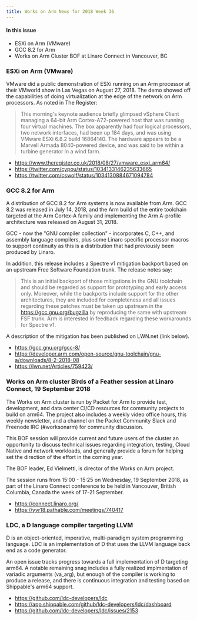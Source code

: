 ```yaml
---
title: Works on Arm News for 2018 Week 36
---
```


#### In this issue

* ESXi on Arm (VMware)
* GCC 8.2 for Arm
* Works on Arm Cluster BOF at Linaro Connect in Vancouver, BC

### ESXi on Arm (VMware)

VMware did a public demonstration of ESXi running on an Arm processor
at their VMworld show in Las Vegas on August 27, 2018. The demo 
showed off the capabilities of doing virtualization at the edge
of the network on Arm processors. As noted in The Register:

> This morning's keynote audience briefly glimpsed vSphere Client 
managing a 64-bit Arm Cortex-A72-powered host that was running 
four virtual machines. The box apparently had four logical processors, 
two network interfaces, had been up 184 days, and was using 
VMware ESXi 6.8.2 build 16864140. The hardware appears to 
be a Marvell Armada 8040-powered device, and was said to 
be within a turbine generator in a wind farm.

* https://www.theregister.co.uk/2018/08/27/vmware_esxi_arm64/
* https://twitter.com/cypou/status/1034133146235633665
* https://twitter.com/cswolf/status/1034130884671094784

### GCC 8.2 for Arm

A distribution of GCC 8.2 for Arm systems is now available from Arm.
GCC 8.2 was released in July 14, 2018, and the Arm build of the
entire toolchain targeted at the Arm Cortex-A family and implementing 
the Arm A-profile architecture was released on August 31, 2018.

GCC - now the "GNU compiler collection" - incorporates C, C++, and
assembly language compilers, plus some Linaro specific processor
macros to support continuity as this is a distribution that had 
previously been produced by Linaro.

In addition, this release includes a Spectre v1 mitigation backport 
based on an upstream Free Software Foundation trunk. The release
notes say: 

> This is an initial backport of those mitigations in the GNU toolchain and should be regarded as support for prototyping and early access only. Moreover, while the backports include support for the other architectures, they are included for completeness and all issues regarding these patches must be taken up upstream in the https://gcc.gnu.org/bugzilla by reproducing the same with upstream FSF trunk. Arm is interested in feedback regarding these workarounds for Spectre v1. 

A description of the mitigation has been published on LWN.net (link below).

* https://gcc.gnu.org/gcc-8/
* https://developer.arm.com/open-source/gnu-toolchain/gnu-a/downloads/8-2-2018-08
* https://lwn.net/Articles/759423/

### Works on Arm cluster Birds of a Feather session at Linaro Connect, 19 September 2018

The Works on Arm cluster is run by Packet for Arm to provide test, development, and data center CI/CD resources for community projects to build on arm64. The project also includes a weekly video office hours, this weekly newsletter, and a channel on the Packet Community Slack and Freenode IRC (#worksonarm) for community discussion.

This BOF session will provide current and future users of the cluster an opportunity to discuss technical issues regarding integration, testing, Cloud Native and network workloads, and generally provide a forum for helping set the direction of the effort in the coming year.

The BOF leader, Ed Vielmetti, is director of the Works on Arm project.

The session runs from 15:00 - 15:25 on Wednesday, 19 September 2018, as part of the Linaro Connect
conference to be held in Vancouver, British Columbia, Canada the week of 17-21 September.

* https://connect.linaro.org/
* https://yvr18.pathable.com/meetings/740417

### LDC, a D language compiler targeting LLVM

D is an object-oriented, imperative, multi-paradigm system programming language. 
LDC is an implementation of D that uses the LLVM language back end as a code generator.

An open issue tracks progress towards a full implementation of D
targeting arm64. A notable remaining snag includes a fully realized
implmentation of variadic arguments (va_arg), but enough of the 
compiler is working to produce a release, and there is continuous
integration and testing based on Shippable's arm64 support.

* https://github.com/ldc-developers/ldc
* https://app.shippable.com/github/ldc-developers/ldc/dashboard
* https://github.com/ldc-developers/ldc/issues/2153
